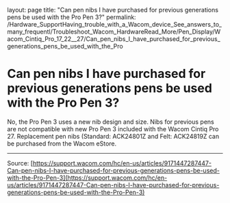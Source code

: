 layout: page
title: "Can pen nibs I have purchased for previous generations pens be used with the Pro Pen 3?"
permalink: /Hardware_SupportHaving_trouble_with_a_Wacom_device_See_answers_to_many_frequentl/Troubleshoot_Wacom_HardwareRead_More/Pen_Display/Wacom_Cintiq_Pro_17_22__27/Can_pen_nibs_I_have_purchased_for_previous_generations_pens_be_used_with_the_Pro

# Can pen nibs I have purchased for previous generations pens be used with the Pro Pen 3?

No, the Pro Pen 3 uses a new nib design and size. Nibs for previous pens are not compatible with new Pro Pen 3 included with the Wacom Cintiq Pro 27. Replacement pen nibs (Standard: ACK24801Z and Felt: ACK24819Z can be purchased from the Wacom eStore.

---
Source: [https://support.wacom.com/hc/en-us/articles/9171447287447-Can-pen-nibs-I-have-purchased-for-previous-generations-pens-be-used-with-the-Pro-Pen-3](https://support.wacom.com/hc/en-us/articles/9171447287447-Can-pen-nibs-I-have-purchased-for-previous-generations-pens-be-used-with-the-Pro-Pen-3)
